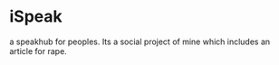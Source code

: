 iSpeak
======

a speakhub for peoples. Its a social project of mine which includes an article for rape.
